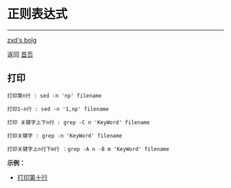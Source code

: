 
# 正则表达式
---
 [zxd's bolg](https://1364354238.github.io/zxd.github.io/)

 返回 [首页](https://github.com/1364354238/zxd.github.io)
 
 <a name='index'></a>

 ## 打印
 
    打印第n行 : sed -n 'np' filename
    
    打印1-n行 : sed -n '1,np' filename
    
    打印 关键字上下n行 : grep -C n 'KeyWord' filename
    
    打印关键字 : grep -n 'KeyWord' filename
    
    打印关键字上n行下m行 ：grep -A n -B m 'KeyWord' filename
    
  **示例：**
      
   - [打印第十行](https://leetcode-cn.com/problems/tenth-line/solution/da-yin-di-shi-xing-cha-zhao-chang-yong-ming-ling-b/)
      
